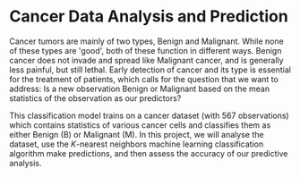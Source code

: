 # Cancer Data Analysis and Prediction
Cancer tumors are mainly of two types, Benign and Malignant. While none of these types are 'good', both of these function in different ways. Benign cancer does not invade and spread like Malignant cancer, and is generally less painful, but still lethal. Early detection of cancer and its type is essential for the treatment of patients, which calls for the question that we want to address: Is a new observation Benign or Malignant based on the mean statistics of the observation as our predictors?

This classification model trains on a cancer dataset (with 567 observations) which contains statistics of various cancer cells and classifies them as either Benign (B) or Malignant (M). In this project, we will analyse the dataset, use the $K$-nearest neighbors machine learning classification algorithm make predictions, and then assess the accuracy of our predictive analysis.
